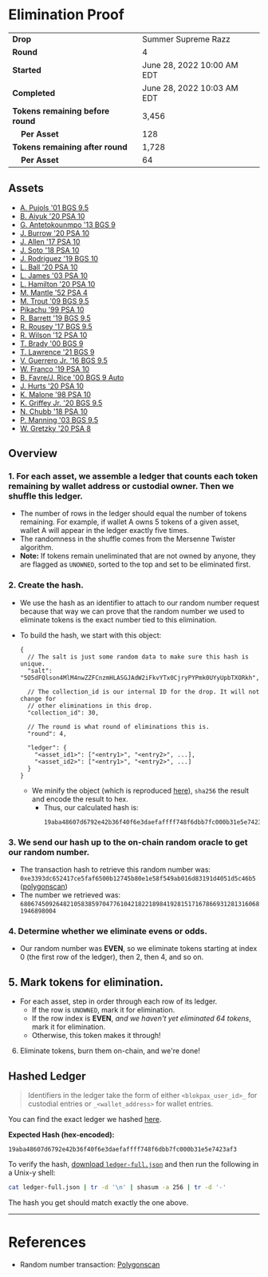 # Elimination Proof

|||
|---|---|
| **Drop** | Summer Supreme Razz |
| **Round** | 4 |
| **Started** | June 28, 2022 10:00 AM EDT |
| **Completed** | June 28, 2022 10:03 AM EDT |
| **Tokens remaining before round** | 3,456 |
| **&nbsp;&nbsp;&nbsp;&nbsp;Per Asset** | 128 |
| **Tokens remaining after round** | 1,728 |
| **&nbsp;&nbsp;&nbsp;&nbsp;Per Asset** | 64 |

## Assets

- [A. Pujols &#039;01 BGS 9.5](asset-1852.md)
- [B. Aiyuk &#039;20 PSA 10](asset-1853.md)
- [G. Antetokounmpo &#039;13 BGS 9](asset-1854.md)
- [J. Burrow &#039;20 PSA 10](asset-1855.md)
- [J. Allen &#039;17 PSA 10](asset-1856.md)
- [J. Soto &#039;18 PSA 10](asset-1857.md)
- [J. Rodriguez &#039;19 BGS 10](asset-1858.md)
- [L. Ball &#039;20 PSA 10](asset-1859.md)
- [L. James &#039;03 PSA 10](asset-1860.md)
- [L. Hamilton &#039;20 PSA 10](asset-1861.md)
- [M. Mantle &#039;52 PSA 4](asset-1862.md)
- [M. Trout &#039;09 BGS 9.5](asset-1863.md)
- [Pikachu &#039;99 PSA 10](asset-1864.md)
- [R. Barrett &#039;19 BGS 9.5](asset-1865.md)
- [R. Rousey &#039;17 BGS 9.5](asset-1866.md)
- [R. Wilson &#039;12 PSA 10](asset-1867.md)
- [T. Brady &#039;00 BGS 9](asset-1868.md)
- [T. Lawrence &#039;21 BGS 9](asset-1869.md)
- [V. Guerrero Jr. &#039;16 BGS 9.5](asset-1870.md)
- [W. Franco &#039;19 PSA 10](asset-1871.md)
- [B. Favre/J. Rice &#039;00 BGS 9 Auto](asset-2176.md)
- [J. Hurts &#039;20 PSA 10](asset-2177.md)
- [K. Malone &#039;98 PSA 10](asset-2178.md)
- [K. Griffey Jr. &#039;20 BGS 9.5](asset-2179.md)
- [N. Chubb &#039;18 PSA 10](asset-2180.md)
- [P. Manning &#039;03 BGS 9.5](asset-2181.md)
- [W. Gretzky &#039;20 PSA 8](asset-2182.md)

## Overview

### 1. For each asset, we assemble a ledger that counts each token remaining by wallet address or custodial owner. Then we shuffle this ledger.
- The number of rows in the ledger should equal the number of tokens remaining. For example, if wallet A owns 5 tokens of a given asset, wallet A will appear in the ledger exactly five times.
- The randomness in the shuffle comes from the Mersenne Twister algorithm.
- **Note:** If tokens remain uneliminated that are not owned by anyone, they are flagged as `UNOWNED`, sorted to the top and set to be eliminated first.

### 2. Create the hash.
- We use the hash as an identifier to attach to our random number request because that way we can prove that the random number we used to eliminate tokens is the exact number tied to this elimination.
- To build the hash, we start with this object:
  ```jsonc
  {
    // The salt is just some random data to make sure this hash is unique.
    "salt": "5O5dFQlson4MlM4nwZZFCnzmHLASGJAdW2iFkvYTx0CjryPYPmk0UYyUpbTXORkh",

    // The collection_id is our internal ID for the drop. It will not change for
    // other eliminations in this drop.
    "collection_id": 30,

    // The round is what round of eliminations this is.
    "round": 4,

    "ledger": {
      "<asset_id1>": ["<entry1>", "<entry2>", ...],
      "<asset_id2>": ["<entry1>", "<entry2>", ...]
    }
  }
  ```

  - We minify the object (which is reproduced [here][ledger_full]), `sha256` the result and encode the result to hex.
    - Thus, our calculated hash is:
      ```plain
      19aba48607d6792e42b36f40f6e3daefaffff748f6dbb7fc000b31e5e7423af3
      ```

### 3. We send our hash up to the on-chain random oracle to get our random number.
  - The transaction hash to retrieve this random number was: `0xe3393dc652417ce5faf6500b12745b80e1e58f549ab016d83191d4051d5c46b5` ([polygonscan][random_txn])
  - The number we retrieved was: `68067450926482105838597047761042182218984192815171678669312813160681946898004`

### 4. Determine whether we eliminate evens or odds.
  
  - Our random number was **EVEN**, so we eliminate tokens starting at index 0 (the first row of the ledger), then 2, then 4, and so on.
  
## 5. Mark tokens for elimination.
  - For each asset, step in order through each row of its ledger.
    - If the row is `UNOWNED`, mark it for elimination.
    - If the row index is **EVEN**, _and we haven't yet eliminated 64 tokens_, mark it for elimination.
    - Otherwise, this token makes it through!

6. Eliminate tokens, burn them on-chain, and we're done!

## Hashed Ledger

> Identifiers in the ledger take the form of either `<blokpax_user_id>_` for custodial entries or `_<wallet_address>` for wallet entries.

You can find the exact ledger we hashed [here][ledger_full].

**Expected Hash (hex-encoded):**
```
19aba48607d6792e42b36f40f6e3daefaffff748f6dbb7fc000b31e5e7423af3
```

To verify the hash, [download `ledger-full.json`][ledger_full] and then run the following in a Unix-y shell:

```bash
cat ledger-full.json | tr -d '\n' | shasum -a 256 | tr -d '-'
```

The hash you get should match exactly the one above.

---

# References

- Random number transaction: [Polygonscan][random_txn]

[random_txn]: https://polygonscan.com/tx/0xe3393dc652417ce5faf6500b12745b80e1e58f549ab016d83191d4051d5c46b5
[ledger_full]: ledger-full.json
